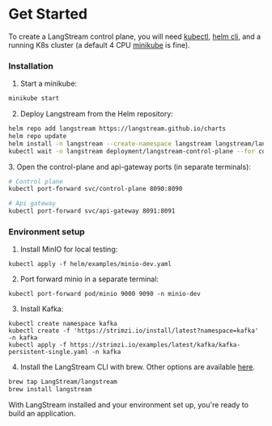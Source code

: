 # Get Started

To create a LangStream control plane, you will need [kubectl](https://kubernetes.io/docs/reference/kubectl/), [helm cli](https://helm.sh/docs/intro/install/), and a running K8s cluster (a default 4 CPU [minikube](https://minikube.sigs.k8s.io/docs/start/) is fine).

### Installation

1. Start a minikube:

```bash
minikube start
```

2. Deploy Langstream from the Helm repository:

```bash
helm repo add langstream https://langstream.github.io/charts
helm repo update
helm install -n langstream --create-namespace langstream langstream/langstream --values helm/examples/simple.yaml
kubectl wait -n langstream deployment/langstream-control-plane --for condition=available --timeout=300s

```

&#x20; 3\. Open the control-plane and api-gateway ports (in separate terminals):

```bash
# Control plane
kubectl port-forward svc/control-plane 8090:8090
```

```bash
# Api gateway
kubectl port-forward svc/api-gateway 8091:8091
```

### Environment setup

1. Install MinIO for local testing:

```
kubectl apply -f helm/examples/minio-dev.yaml
```

2. Port forward minio in a separate terminal:

```
kubectl port-forward pod/minio 9000 9090 -n minio-dev  
```

3. Install Kafka:

```
kubectl create namespace kafka 
kubectl create -f 'https://strimzi.io/install/latest?namespace=kafka' -n kafka 
kubectl apply -f https://strimzi.io/examples/latest/kafka/kafka-persistent-single.yaml -n kafka
```

4. Install the LangStream CLI with brew. Other options are available [here](installation/langstream-cli.md).

```bash
brew tap LangStream/langstream
brew install langstream
```

With LangStream installed and your environment set up, you're ready to build an application.
